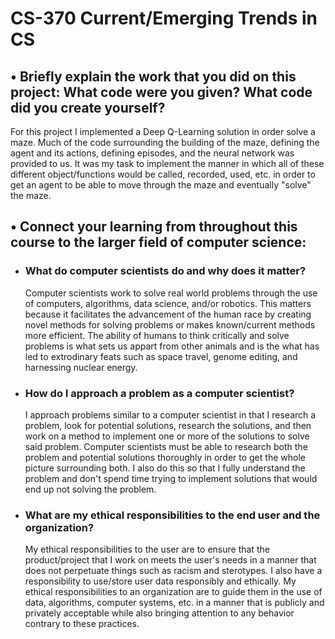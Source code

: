 #  CS-370 Current/Emerging Trends in CS

## • Briefly explain the work that you did on this project: What code were you given? What code did you create yourself?
For this project I implemented a Deep Q-Learning solution in order solve a maze. Much of the code surrounding the building of the maze, defining the agent and its actions, defining episodes, and the neural network was provided to us. It was my task to implement the manner in which all of these different object/functions would be called, recorded, used, etc. in order to get an agent to be able to move through the maze and eventually "solve" the maze.
## • Connect your learning from throughout this course to the larger field of computer science:

- ### What do computer scientists do and why does it matter? <br>
  Computer scientists work to solve real world problems through the use of computers, algorithms, data science, and/or robotics. This matters because it facilitates the advancement of the human race by creating novel methods for solving problems or makes known/current methods more efficient. The ability of humans to think critically and solve problems is what sets us appart from other animals and is the what has led to extrodinary feats such as space travel, genome editing, and harnessing nuclear energy.

- ### How do I approach a problem as a computer scientist? <br>
  I approach problems similar to a computer scientist in that I research a problem, look for potential solutions, research the solutions, and then work on a method to implement one or more of the solutions to solve said problem. Computer scientists must be able to research both the problem and potential solutions thoroughly in order to get the whole picture surrounding both. I also do this so that I fully understand the problem and don't spend time trying to implement solutions that would end up not solving the problem.

- ### What are my ethical responsibilities to the end user and the organization? <br>
    My ethical responsibilities to the user are to ensure that the product/project that I work on meets the user's needs in a manner that does not perpetuate things such as racism and sterotypes. I also have a responsibility to use/store user data responsibly and ethically. My ethical responsibilities to an organization are to guide them in the use of data, algorithms, computer systems, etc. in a manner that is publicly and privately acceptable while also bringing attention to any behavior contrary to these practices.
